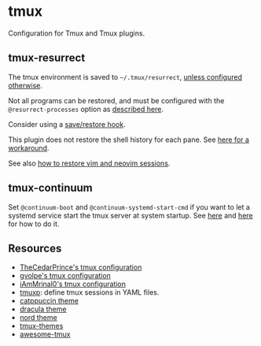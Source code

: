 # tmux

Configuration for Tmux and Tmux plugins.

## tmux-resurrect

The tmux environment is saved to `~/.tmux/resurrect`, [unless configured otherwise](https://github.com/tmux-plugins/tmux-resurrect/blob/cff343cf9e81983d3da0c8562b01616f12e8d548/docs/save_dir.md).

Not all programs can be restored, and must be configured with the `@resurrect-processes` option as [described here](https://github.com/tmux-plugins/tmux-resurrect/blob/cff343cf9e81983d3da0c8562b01616f12e8d548/docs/restoring_programs.md).

Consider using a [save/restore hook](https://github.com/tmux-plugins/tmux-resurrect/blob/cff343cf9e81983d3da0c8562b01616f12e8d548/docs/hooks.md).

This plugin does not restore the shell history for each pane. See [here for a workaround](https://github.com/tmux-plugins/tmux-resurrect/blob/cff343cf9e81983d3da0c8562b01616f12e8d548/docs/restoring_bash_history.md).

See also [how to restore vim and neovim sessions](https://github.com/tmux-plugins/tmux-resurrect/blob/cff343cf9e81983d3da0c8562b01616f12e8d548/docs/restoring_vim_and_neovim_sessions.md).

## tmux-continuum

Set `@continuum-boot` and `@continuum-systemd-start-cmd` if you want to let a systemd service start the tmux server at system startup. See [here](https://github.com/tmux-plugins/tmux-continuum/blob/master/docs/systemd_details.md) and [here](https://github.com/tmux-plugins/tmux-continuum/blob/master/docs/automatic_start.md) for how to do it.

## Resources

- [TheCedarPrince's tmux configuration](https://gist.github.com/TheCedarPrince/07f6f8f79b1451ec436ff8dee236ccdd)
- [gvolpe's tmux configuration](https://github.com/gvolpe/nix-config/tree/master/home/programs/tmux)
- [iAmMrinal0's tmux configuration](https://github.com/iAmMrinal0/nix-config/blob/master/config/tmux.nix)
- [tmuxp](https://github.com/tmux-python/tmuxp): define tmux sessions in YAML files.
- [catppuccin theme](https://github.com/catppuccin/tmux)
- [dracula theme](https://github.com/dracula/tmux)
- [nord theme](https://github.com/nordtheme/tmux)
- [tmux-themes](https://github.com/topics/tmux-themes)
- [awesome-tmux](https://github.com/rothgar/awesome-tmux)

